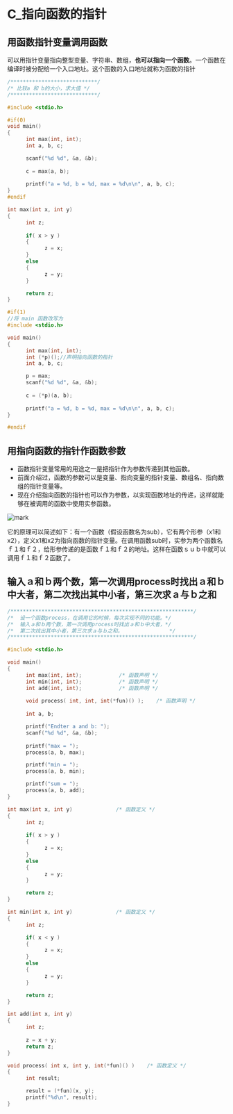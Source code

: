 # C_指向函数的指针

## 用函数指针变量调用函数

可以用指针变量指向整型变量、字符串、数组，**也可以指向一个函数**。一个函数在编译时被分配给一个入口地址。这个函数的入口地址就称为函数的指针

```c
/****************************/
/* 比较a 和 b的大小，求大值 */
/****************************/

#include <stdio.h>

#if(0)
void main()
{
      int max(int, int);
      int a, b, c;

      scanf("%d %d", &a, &b);
      
      c = max(a, b);
      
      printf("a = %d, b = %d, max = %d\n\n", a, b, c);
}
#endif

int max(int x, int y)
{
      int z;
      
      if( x > y )
      {
            z = x;
      }
      else
      {
            z = y;
      }

      return z;
}

#if(1)
//将 main 函数改写为
#include <stdio.h>

void main()
{
      int max(int, int);
      int (*p)();//声明指向函数的指针
      int a, b, c;

      p = max;
      scanf("%d %d", &a, &b);
      
      c = (*p)(a, b);
      
      printf("a = %d, b = %d, max = %d\n\n", a, b, c);
}

#endif
```

## 用指向函数的指针作函数参数

- 函数指针变量常用的用途之一是把指针作为参数传递到其他函数。
- 前面介绍过，函数的参数可以是变量、指向变量的指针变量、数组名、指向数组的指针变量等。
- 现在介绍指向函数的指针也可以作为参数，以实现函数地址的传递，这样就能够在被调用的函数中使用实参函数。

![mark](http://ozxf77u6w.bkt.clouddn.com/blog/180330/8HHEJieFha.png?imageslim)

它的原理可以简述如下：有一个函数（假设函数名为sub），它有两个形参（x1和x2），定义x1和x2为指向函数的指针变量。在调用函数sub时，实参为两个函数名ｆ１和ｆ２，给形参传递的是函数ｆ１和ｆ２的地址。这样在函数ｓｕｂ中就可以调用ｆ１和ｆ２函数了。



## 输入ａ和ｂ两个数，第一次调用process时找出ａ和ｂ中大者，第二次找出其中小者，第三次求ａ与ｂ之和

```c
/***********************************************************/
/*  设一个函数process，在调用它的时候，每次实现不同的功能。*/
/*  输入ａ和ｂ两个数，第一次调用process时找出ａ和ｂ中大者，*/
/*  第二次找出其中小者，第三次求ａ与ｂ之和。               */
/***********************************************************/

#include <stdio.h>

void main()
{
      int max(int, int);            /* 函数声明 */
      int min(int, int);            /* 函数声明 */
      int add(int, int);            /* 函数声明 */
    
      void process( int, int, int(*fun)() );    /* 函数声明 */
      
      int a, b;

      printf("Endter a and b: ");
      scanf("%d %d", &a, &b);
      
      printf("max = ");
      process(a, b, max);

      printf("min = ");
      process(a, b, min);

      printf("sum = ");
      process(a, b, add);
}

int max(int x, int y)              /* 函数定义 */
{
      int z;
      
      if( x > y )
      {
            z = x;
      }
      else
      {
            z = y;
      }

      return z;
}

int min(int x, int y)              /* 函数定义 */
{
      int z;

      if( x < y )
      {
            z = x;
      }
      else
      {
            z = y;
      }

      return z;
}

int add(int x, int y)
{
      int z;
      
      z = x + y;
      return z;
}

void process( int x, int y, int(*fun)() )    /* 函数定义 */ 
{
      int result;

      result = (*fun)(x, y);
      printf("%d\n", result);
}

```

















